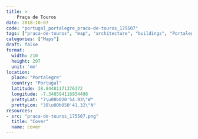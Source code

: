 ```yaml
---
title: > 
    Praça de Touros
date: 2018-10-07
code: "portugal_portalegre_praca-de-touros_175507"
tags: ["praca-de-touros", "map", "architecture", "buildings", "Portalegre", "Portugal"]
categories: ["Maps"]
draft: false
format:
  width: 210
  height: 297
  unit: 'mm'
location:
  place: "Portalegre"
  country: "Portugal"
  latitude: 38.84481171376372
  longitude: -7.348594116954498
  prettyLat: "7\u00b020'54.93\"W"
  prettyLon: "38\u00b050'41.32\"N"
resources:
- src: "praca-de-touros_175507.png"
  title: "Cover"
  name: cover
---
```

